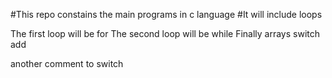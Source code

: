 #This repo constains the main programs in c language
#It will include loops 

The first loop will be for
The second loop will be while
Finally arrays
switch add

another comment to switch